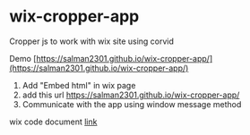 # wix-cropper-app
Cropper js to work with wix site using corvid


Demo [https://salman2301.github.io/wix-cropper-app/](https://salman2301.github.io/wix-cropper-app/)


1. Add "Embed html" in wix page
2. add this url https://salman2301.github.io/wix-cropper-app/
3. Communicate with the app using window message method

wix code document [link](https://www.wix.com/corvid/reference/$w.HtmlComponent.html) 
